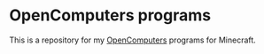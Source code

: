 # OpenComputers programs

This is a repository for my [OpenComputers](https://oc.cil.li) programs for
Minecraft.
